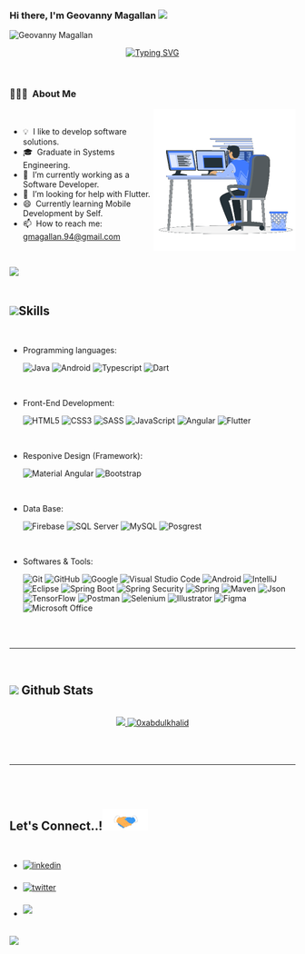 ### Hi there, <b>I'm Geovanny Magallan </b><img src="https://media.giphy.com/media/hvRJCLFzcasrR4ia7z/giphy.gif" width="25">

<img alt="Geovanny Magallan" src="https://firebasestorage.googleapis.com/v0/b/geovanny-m.appspot.com/o/img%2Fbanner%2Fbn_developerGM1.png?alt=media&token=d093fbd9-3d1e-4bd0-9c62-adc1e6dd4519"/>

<p align="center">
  <a href="https://git.io/typing-svg"><img src="https://readme-typing-svg.demolab.com?font=Fira+Code&pause=1000&color=19F79C&background=F8F8F8&center=true&vCenter=true&width=500&lines=%7BMobile_Developer...%7D;%3CFront_End_Developer%2F%3E;%5BBack_End_Developer%5D;%2F**Computer_Science_Student**%2F%2F;%2F%2FTechnology...%3C3+*.*" alt="Typing SVG" /></a>
</p>

<br>

### 👨🏻‍💻 &nbsp;About Me

<picture> <img align="right" src="https://github.com/0xAbdulKhalid/0xAbdulKhalid/raw/main/assets/mdImages/Right_Side.gif" width = 250px></picture>

<br>

- 💡 &nbsp;I like to develop software solutions.
- 🎓 &nbsp;Graduate in Systems Engineering.
- 🔭 &nbsp;I’m currently working as a Software Developer.
- 🤔 &nbsp;I’m looking for help with Flutter.
- 😄 &nbsp;Currently learning Mobile Development by Self.
- 📫 &nbsp;How to reach me: gmagallan.94@gmail.com

<br>

<img src="https://user-images.githubusercontent.com/73097560/115834477-dbab4500-a447-11eb-908a-139a6edaec5c.gif"><br><br>

## <img src="https://media2.giphy.com/media/QssGEmpkyEOhBCb7e1/giphy.gif?cid=ecf05e47a0n3gi1bfqntqmob8g9aid1oyj2wr3ds3mg700bl&rid=giphy.gif" width ="25" margin-right="5px">Skills
<br>

<p align="center">

- Programming languages:
    
    ![Java](https://img.shields.io/badge/-Java-10334c?style=flat&logo=Java&logoColor=f8f8f8)
    ![Android](https://img.shields.io/badge/-Android%20Studio-10334c?style=flat&logo=android-studio)
    ![Typescript](https://img.shields.io/badge/-Typescript-10334c?style=flat&logo=typescript)
    ![Dart](https://img.shields.io/badge/-Dart-10334c?style=flat&logo=dart&logoColor=27a2f6)

<br>   
    
- Front-End Development:

    ![HTML5](https://img.shields.io/badge/-Html5-10334c?style=flat&logo=HTML5)
    ![CSS3](https://img.shields.io/badge/-Css3-10334c?style=flat&logo=CSS3&logoColor=20a4d8)
    ![SASS](https://img.shields.io/badge/-Sass-10334c?style=flat&logo=sass)
    ![JavaScript](https://img.shields.io/badge/-JavaScript-10334c?style=flat&logo=javascript)
    ![Angular](https://img.shields.io/badge/-Angular-10334c?style=flat&logo=angular&logoColor=ff2a5e)
    ![Flutter](https://img.shields.io/badge/-Flutter-10334c?style=flat&logo=flutter&logoColor=27a2f6)

<br>

- Responive Design (Framework):

    ![Material Angular](https://img.shields.io/badge/-Angular%20Material-10334c?style=flat&logo=angular)
    ![Bootstrap](https://img.shields.io/badge/-Bootstrap-10334c?style=flat&logo=bootstrap)

<br>

- Data Base:

    ![Firebase](https://img.shields.io/badge/-Firebase-10334c?style=flat&logo=firebase)
    ![SQL Server](https://img.shields.io/badge/-Sql%20Server-10334c?style=flat&logo=microsoft-sql-server)
    ![MySQL](https://img.shields.io/badge/-Mysql-10334c?style=flat&logo=mysql&logoColor=f8f8f8)
    ![Posgrest](https://badgen.net/badge/-Postgresql-10334c?style=flat&logo=postgresql)
    
<br>

- Softwares & Tools:

    ![Git](https://img.shields.io/badge/-Git-10334c?style=flat&logo=git)
    ![GitHub](https://img.shields.io/badge/-GitHub-10334c?style=flat&logo=github)
    ![Google](https://img.shields.io/badge/-Google-10334c?style=flat&logo=google&logoColor=ff2a5e)
    ![Visual Studio Code](https://img.shields.io/badge/-VS%20Code-10334c?style=flat&logo=visual-studio-code&logoColor=007ACC)
    ![Android](https://img.shields.io/badge/-Android-10334c?style=flat&logo=android)
    ![IntelliJ](https://img.shields.io/badge/-IntelliJ-10334c?style=flat&logo=jetbrains)
    ![Eclipse](https://img.shields.io/badge/-Eclipse-10334c?style=flat&logo=eclipse-ide)
    ![Spring Boot](https://img.shields.io/badge/-Spring%20Boot-10334c?style=flat&logo=spring-boot)
    ![Spring Security](https://img.shields.io/badge/-Spring%20Security-10334c?style=flat&logo=springsecurity)
    ![Spring](https://img.shields.io/badge/-Spring-10334c?style=flat&logo=spring)
    ![Maven](https://img.shields.io/badge/-Maven-10334c?style=flat&logo=maven)
    ![Json](https://img.shields.io/badge/-Json-10334c?style=flat&logo=json)
    ![TensorFlow](https://img.shields.io/badge/-Tensorflow-10334c?style=flat&logo=tensorflow)
    ![Postman](https://img.shields.io/badge/-Postman-10334c?style=flat&logo=postman)
    ![Selenium](https://img.shields.io/badge/-Selenium-10334c?style=flat&logo=selenium)
    ![Illustrator](https://img.shields.io/badge/-Illustrator-10334c?style=flat&logo=adobe-illustrator)
    ![Figma](https://img.shields.io/badge/-Figma-10334c?style=flat&logo=figma)
    ![Microsoft Office](https://img.shields.io/badge/-Microsoft%20Office-10334c?style=flat&logo=microsoftoffice)

</p>

<br>
<br>

-----

<br>


## <img src="https://media.giphy.com/media/iY8CRBdQXODJSCERIr/giphy.gif" width="35"><b> Github Stats </b>
<br>

<div align="center">

<a href="https://github.com/0xabdulkhalid/">
  <img src="https://github-readme-stats.vercel.app/api?username=0xabdulkhalid&include_all_commits=true&count_private=true&show_icons=true&line_height=20&title_color=7A7ADB&icon_color=2234AE&text_color=D3D3D3&bg_color=0,000000,130F40" width="450"/>
  <img src="https://github-readme-stats.vercel.app/api/top-langs?username=0xabdulkhalid&show_icons=true&locale=en&layout=compact&line_height=20&title_color=7A7ADB&icon_color=2234AE&text_color=D3D3D3&bg_color=0,000000,130F40" width="375"  alt="0xabdulkhalid"/>

</a>
</div>

<br>
<br>
<br>

-----

<br>
<br>

## <b> Let's Connect..!</b><img src="https://github.com/0xAbdulKhalid/0xAbdulKhalid/raw/main/assets/mdImages/handshake.gif" width ="80">
<br>
<div align='left'>

<ul>

<li>
<a href="https://linkedin.com/in/0xabdulkhalid" target="_blank">
<img src="https://img.shields.io/badge/linkedin:  0xabdulkhalid-%2300acee.svg?color=405DE6&style=for-the-badge&logo=linkedin&logoColor=white" alt=linkedin style="margin-bottom: 5px;"/>
</a>
</li>

<br>

<li>
<a href="https://twitter.com/0xabdulkhalid" target="_blank">
<img src="https://img.shields.io/badge/twitter:  0xabdulkhalid-%2300acee.svg?color=1DA1F2&style=for-the-badge&logo=twitter&logoColor=white" alt=twitter style="margin-bottom: 5px;"/>
</a>
</li>

<br>

<li>
<a href="mailto:gmagallan.94@gmail.com" target="_blank">
<img src="https://img.shields.io/badge/gmail:  0xabdulkhalid-%23EA4335.svg?style=for-the-badge&logo=gmail&logoColor=white" t=mail style="margin-bottom: 5px;" />
</a>
</li>
	
</ul>
</div>

<br>
<img src="https://user-images.githubusercontent.com/73097560/115834477-dbab4500-a447-11eb-908a-139a6edaec5c.gif">
<br>
<br>
<br>
